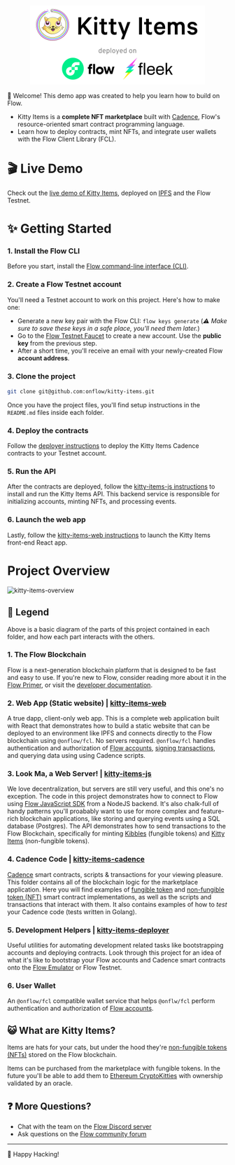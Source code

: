 <p align="center">
    <a href="https://dark-frost-1788.on.fleek.co/">
        <img width="400" src="kitty-items-banner.png" />
    </a>
</p>

👋 Welcome! This demo app was created to help you learn how to build on Flow.

- Kitty Items is a **complete NFT marketplace** built with [Cadence](https://docs.onflow.org/cadence), Flow's resource-oriented smart contract programming language.
- Learn how to deploy contracts, mint NFTs, and integrate user wallets with the Flow Client Library (FCL).

# 🎬 Live Demo

Check out the [live demo of Kitty Items](https://dark-frost-1788.on.fleek.co/),
deployed on [IPFS](https://docs.ipfs.io/concepts/case-study-fleek/) and the Flow Testnet.

# ✨ Getting Started

### 1. Install the Flow CLI

Before you start, install the [Flow command-line interface (CLI)](https://docs.onflow.org/flow-cli).

### 2. Create a Flow Testnet account

You'll need a Testnet account to work on this project. Here's how to make one:

- Generate a new key pair with the Flow CLI: ```flow keys generate``` (_⚠️ Make sure to save these keys in a safe place, you'll need them later._)
- Go to the [Flow Testnet Faucet](https://testnet-faucet.onflow.org/) to create a new account. Use the **public key** from the previous step.
- After a short time, you'll receive an email with your newly-created Flow **account address**.

### 3. Clone the project

```sh
git clone git@github.com:onflow/kitty-items.git
```

Once you have the project files, you'll find setup instructions in the `README.md` files inside each folder.

### 4. Deploy the contracts

Follow the [deployer instructions]() to deploy the Kitty Items Cadence contracts to your Testnet account.

### 5. Run the API

After the contracts are deployed, follow the [kitty-items-js instructions](https://github.com/onflow/kitty-items/tree/master/kitty-items-js)
to install and run the Kitty Items API. This backend service is responsible for initializing accounts, minting NFTs, and processing events.

### 6. Launch the web app

Lastly, follow the [kitty-items-web instructions](https://github.com/onflow/kitty-items/tree/master/kitty-items-web) to launch the Kitty Items front-end React app.

# Project Overview

![kitty-items-overview](https://user-images.githubusercontent.com/901466/106943245-0eac2b00-66da-11eb-960e-a1db5b1d028d.png)<!-- .element width="100%" -->

## 🔎 Legend

Above is a basic diagram of the parts of this project contained in each folder, and how each part interacts with the others.

### 1. The Flow Blockchain

Flow is a next-generation blockchain platform that is designed to be fast and easy to use. If you're new to Flow, consider reading more about it in the [Flow Primer](https://www.onflow.org/primer), or visit the [developer documentation](https://docs.onflow.org/).

### 2. Web App (Static website) | [kitty-items-web](https://github.com/onflow/kitty-items/tree/master/kitty-items-web)

A true dapp, client-only web app. This is a complete web application built with React that demonstrates how to build a static website that can be deployed to an environment like IPFS and connects directly to the Flow blockchain using `@onflow/fcl`. No servers required. `@onflow/fcl` handles authentication and authorization of [Flow accounts](https://docs.onflow.org/concepts/accounts-and-keys/), [signing transactions](https://docs.onflow.org/concepts/transaction-signing/), and querying data using using Cadence scripts.

### 3. Look Ma, a Web Server! | [kitty-items-js](https://github.com/onflow/kitty-items/tree/master/kitty-items-js)

We love decentralization, but servers are still very useful, and this one's no exception. The code in this project demonstrates how to connect to Flow using [Flow JavaScript SDK](https://github.com/onflow/flow-js-sdk) from a NodeJS backend. It's also chalk-full of handy patterns you'll proabably want to use for more complex and feature-rich blockchain applications, like storing and querying events using a SQL database (Postgres). The API demonstrates how to send transactions to the Flow Blockchain, specifically for minting [Kibbles](https://github.com/onflow/kitty-items/blob/master/kitty-items-cadence/contracts/Kibble.cdc) (fungible tokens) and [Kitty Items](https://github.com/onflow/kitty-items/blob/master/kitty-items-cadence/contracts/KittyItems.cdc) (non-fungible tokens).

### 4. Cadence Code | [kitty-items-cadence](https://github.com/onflow/kitty-items/tree/master/kitty-items-cadence)

[Cadence](https://docs.onflow.org/cadence) smart contracts, scripts & transactions for your viewing pleasure. This folder contains all of the blockchain logic for the marketplace application. Here you will find examples of [fungible token](https://github.com/onflow/flow-ft) and [non-fungible token (NFT)](https://github.com/onflow/flow-nft) smart contract implementations, as well as the scripts and transactions that interact with them. It also contains examples of how to *test* your Cadence code (tests written in Golang).

### 5. Development Helpers | [kitty-items-deployer](https://github.com/onflow/kitty-items/tree/master/kitty-items-deployer)

Useful utilities for automating development related tasks like bootstrapping accounts and deploying contracts. Look through this project for an idea of what it's like to bootstrap your Flow accounts and Cadence smart contracts onto the [Flow Emulator](https://github.com/onflow/flow-emulator) or Flow Testnet.

### 6. User Wallet

An `@onflow/fcl` compatible wallet service that helps `@onflw/fcl` perform authentication and authorization of [Flow accounts](https://docs.onflow.org/concepts/accounts-and-keys/).


## 😺 What are Kitty Items?

Items are hats for your cats, but under the hood they're [non-fungible tokens (NFTs)](https://github.com/onflow/flow-nft) stored on the Flow blockchain.

Items can be purchased from the marketplace with fungible tokens.
In the future you'll be able to add them to [Ethereum CryptoKitties](https://www.cryptokitties.co/) with ownership validated by an oracle.


## ❓ More Questions?

- Chat with the team on the [Flow Discord server](https://discord.gg/xUdZxs82Rz)
- Ask questions on the [Flow community forum](https://forum.onflow.org/t/kitty-items-marketplace-demo-dapp/759/5)

---
🚀  Happy Hacking!  

